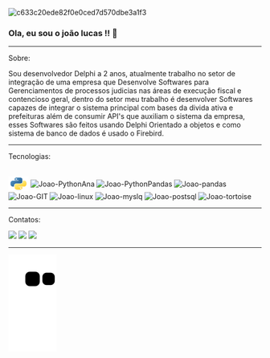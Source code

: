 

![c633c20ede82f0e0ced7d570dbe3a1f3](https://images6.alphacoders.com/715/thumb-1920-715677.png)

### Ola, eu sou o joão lucas !! 👋
<hr>
<p>Sobre:</p>
<p>
Sou desenvolvedor Delphi a 2 anos, atualmente trabalho no setor de integração de uma empresa que Desenvolve Softwares para Gerenciamentos de processos judicias nas áreas de execução fiscal e contencioso geral, dentro do setor meu trabalho é desenvolver Softwares capazes de integrar o sistema principal com bases da divida ativa e prefeituras além de consumir API's que auxiliam o sistema da empresa, esses Softwares são feitos usando Delphi Orientado a objetos e como sistema de banco de dados é usado o Firebird.
  
</p>
<hr>
<p>Tecnologias:</p>
<div style="display: inline_block"><br>
  <img align="center" alt="Joao-Python" height="30" width="40" src="https://raw.githubusercontent.com/devicons/devicon/master/icons/python/python-original.svg">
   <img align="center" alt="Joao-PythonAna" height="30" width="40"src="https://cdn.jsdelivr.net/gh/devicons/devicon/icons/anaconda/anaconda-original.svg" />     
  <img align="center" alt="Joao-PythonPandas" height="30" width="40" src="https://cdn.jsdelivr.net/gh/devicons/devicon/icons/pandas/pandas-original.svg" />
  <img align="center" alt="Joao-pandas" height="30" width="40" src="https://cdn.jsdelivr.net/gh/devicons/devicon/icons/numpy/numpy-original-wordmark.svg" />
   <img align="center" alt="Joao-GIT" height="30" width="40" src="https://cdn.jsdelivr.net/gh/devicons/devicon/icons/git/git-plain.svg" />
   <img align="center" alt="Joao-linux" height="30" width="40" src="https://cdn.jsdelivr.net/gh/devicons/devicon/icons/linux/linux-original.svg" />
   <img align="center" alt="Joao-myslq" height="30" width="40" src="https://cdn.jsdelivr.net/gh/devicons/devicon/icons/mysql/mysql-original.svg" />
   <img align="center" alt="Joao-postsql" height="30" width="40" src="https://cdn.jsdelivr.net/gh/devicons/devicon/icons/postgresql/postgresql-original-wordmark.svg" />
    <img align="center" alt="Joao-tortoise" height="30" width="40"src="https://cdn.jsdelivr.net/gh/devicons/devicon/icons/tortoisegit/tortoisegit-original.svg" />
          
          
   
          
          
          
          
</div>
<hr>
<p>Contatos:</p>
<div> 
  <a href="https://www.instagram.com/joaol.o.moreira/" target="_blank"><img src="https://img.shields.io/badge/-Instagram-%23E4405F?style=for-the-badge&logo=instagram&logoColor=white" target="_blank"></a>
  <a href = "mailto:joaol.ifsp@gmail.com.com"><img src="https://img.shields.io/badge/-Gmail-%23333?style=for-the-badge&logo=gmail&logoColor=white" target="_blank"></a>
  <a href="www.linkedin.com/in/joão-lucas-oliveria-moreira-72616b1a4" target="_blank"><img src="https://img.shields.io/badge/-LinkedIn-%230077B5?style=for-the-badge&logo=linkedin&logoColor=white" target="_blank"></a>
 
</div>
<hr>

![Snake animation](https://github.com/rafaballerini/rafaballerini/blob/output/github-contribution-grid-snake.svg)
